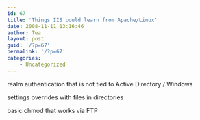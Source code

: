 ```yaml
---
id: 67
title: 'Things IIS could learn from Apache/Linux'
date: 2008-11-11 13:16:46
author: Tea
layout: post
guid: '/?p=67'
permalink: '/?p=67'
categories:
    - Uncategorized
---
```


realm authentication that is not tied to Active Directory / Windows

settings overrides with files in directories

basic chmod that works via FTP